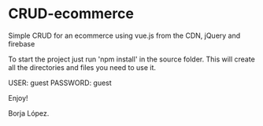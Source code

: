 # CRUD-ecommerce
Simple CRUD for an ecommerce using vue.js from the CDN, jQuery and firebase

To start the project just run 'npm install' in the source folder. This will create all the directories and files you need to use it.

USER: guest
PASSWORD: guest

Enjoy!

Borja López.
